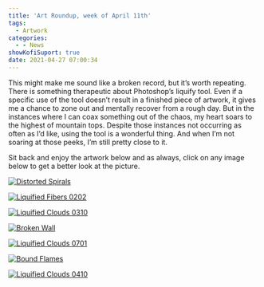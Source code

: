 ```yaml
---
title: 'Art Roundup, week of April 11th'
tags:
  - Artwork
categories:
  - - News
showKofiSuport: true
date: 2021-04-27 07:00:34
---
```


This might make me sound like a broken record, but it’s worth repeating. There is something therapeutic about Photoshop’s liquify tool. Even if a specific use of the tool doesn’t result in a finished piece of artwork, it gives me a chance to zone out and mentally recover from a rough day. But in the instances where I can coax something out of the chaos, my heart soars to the highest of mountain tops. Despite those instances not occurring as often as I’d like, using the tool is a wonderful thing. And when I’m not soaring at those peeks, I’m still pretty close to it.<!-- more -->

Sit back and enjoy the artwork below and as always, click on any image below to get a better look at the picture.

<div class="center">

[![Distorted Spirals](https://images-wixmp-ed30a86b8c4ca887773594c2.wixmp.com/f/f99a6bf8-c5b7-48b6-ad1d-bbd9283918e7/dehjuf7-077620a1-d8f7-450f-8dca-29a70fe22363.png/v1/fill/w_1600,h_1134,q_80,strp/distorted_spirals_by_stevenmeehan_dehjuf7-fullview.jpg?token=eyJ0eXAiOiJKV1QiLCJhbGciOiJIUzI1NiJ9.eyJzdWIiOiJ1cm46YXBwOiIsImlzcyI6InVybjphcHA6Iiwib2JqIjpbW3siaGVpZ2h0IjoiPD0xMTM0IiwicGF0aCI6IlwvZlwvZjk5YTZiZjgtYzViNy00OGI2LWFkMWQtYmJkOTI4MzkxOGU3XC9kZWhqdWY3LTA3NzYyMGExLWQ4ZjctNDUwZi04ZGNhLTI5YTcwZmUyMjM2My5wbmciLCJ3aWR0aCI6Ijw9MTYwMCJ9XV0sImF1ZCI6WyJ1cm46c2VydmljZTppbWFnZS5vcGVyYXRpb25zIl19.p8E8iimYUCKtginF_p3rbBQbFAjJtBkFiIuLEWCDiyU "Distorted Spirals")](https://www.deviantart.com/stevenmeehan/art/Distorted-Spirals-876005827)

</div>

<div class="center">

[![Liquified Fibers 0202](https://images-wixmp-ed30a86b8c4ca887773594c2.wixmp.com/f/f99a6bf8-c5b7-48b6-ad1d-bbd9283918e7/dehjuj3-a7d1edda-ec06-40ae-a7c1-a0d4cd7a2925.png/v1/fill/w_1600,h_1134,q_80,strp/liquified_fibers_0202_by_stevenmeehan_dehjuj3-fullview.jpg?token=eyJ0eXAiOiJKV1QiLCJhbGciOiJIUzI1NiJ9.eyJzdWIiOiJ1cm46YXBwOiIsImlzcyI6InVybjphcHA6Iiwib2JqIjpbW3siaGVpZ2h0IjoiPD0xMTM0IiwicGF0aCI6IlwvZlwvZjk5YTZiZjgtYzViNy00OGI2LWFkMWQtYmJkOTI4MzkxOGU3XC9kZWhqdWozLWE3ZDFlZGRhLWVjMDYtNDBhZS1hN2MxLWEwZDRjZDdhMjkyNS5wbmciLCJ3aWR0aCI6Ijw9MTYwMCJ9XV0sImF1ZCI6WyJ1cm46c2VydmljZTppbWFnZS5vcGVyYXRpb25zIl19.ATydiYMFnQmLEwFTyWrnnXMez4Z-wUONAKsa0_lfRMk "Liquified Fibers 0202")](https://www.deviantart.com/stevenmeehan/art/Liquified-Fibers-0202-876005967)

</div>

<div class="center">

[![Liquified Clouds 0310](https://images-wixmp-ed30a86b8c4ca887773594c2.wixmp.com/f/f99a6bf8-c5b7-48b6-ad1d-bbd9283918e7/dehjuki-a6afdf9a-9231-474d-80d2-7a9a442d8a2d.png/v1/fill/w_1600,h_1134,q_80,strp/liquified_clouds_0310_by_stevenmeehan_dehjuki-fullview.jpg?token=eyJ0eXAiOiJKV1QiLCJhbGciOiJIUzI1NiJ9.eyJzdWIiOiJ1cm46YXBwOiIsImlzcyI6InVybjphcHA6Iiwib2JqIjpbW3siaGVpZ2h0IjoiPD0xMTM0IiwicGF0aCI6IlwvZlwvZjk5YTZiZjgtYzViNy00OGI2LWFkMWQtYmJkOTI4MzkxOGU3XC9kZWhqdWtpLWE2YWZkZjlhLTkyMzEtNDc0ZC04MGQyLTdhOWE0NDJkOGEyZC5wbmciLCJ3aWR0aCI6Ijw9MTYwMCJ9XV0sImF1ZCI6WyJ1cm46c2VydmljZTppbWFnZS5vcGVyYXRpb25zIl19.5a0fCaBQ84yXY_c1Ra038nQalZEn9Z13155j5HQoWaw "Liquified Clouds 0310")](https://www.deviantart.com/stevenmeehan/art/Liquified-Clouds-0310-876006018)

</div>

<div class="center">

[![Broken Wall](https://images-wixmp-ed30a86b8c4ca887773594c2.wixmp.com/f/f99a6bf8-c5b7-48b6-ad1d-bbd9283918e7/dehjunc-4263846c-9a70-4d65-a409-278869e5ca2d.png/v1/fill/w_1600,h_2259,q_80,strp/broken_wall_by_stevenmeehan_dehjunc-fullview.jpg?token=eyJ0eXAiOiJKV1QiLCJhbGciOiJIUzI1NiJ9.eyJzdWIiOiJ1cm46YXBwOiIsImlzcyI6InVybjphcHA6Iiwib2JqIjpbW3siaGVpZ2h0IjoiPD0yMjU5IiwicGF0aCI6IlwvZlwvZjk5YTZiZjgtYzViNy00OGI2LWFkMWQtYmJkOTI4MzkxOGU3XC9kZWhqdW5jLTQyNjM4NDZjLTlhNzAtNGQ2NS1hNDA5LTI3ODg2OWU1Y2EyZC5wbmciLCJ3aWR0aCI6Ijw9MTYwMCJ9XV0sImF1ZCI6WyJ1cm46c2VydmljZTppbWFnZS5vcGVyYXRpb25zIl19.EQxqcBU6A14EuObTDar84xX_tcb3gw2sIb0aqqyjtJY "Broken Wall")](https://www.deviantart.com/stevenmeehan/art/Broken-Wall-876006120)

</div>

<div class="center">

[![Liquified Clouds 0701](https://images-wixmp-ed30a86b8c4ca887773594c2.wixmp.com/f/f99a6bf8-c5b7-48b6-ad1d-bbd9283918e7/dehjuq7-384a5e9e-63c4-4b31-be47-2cfdff75cc88.png/v1/fill/w_1600,h_1134,q_80,strp/liquified_clouds_0701_by_stevenmeehan_dehjuq7-fullview.jpg?token=eyJ0eXAiOiJKV1QiLCJhbGciOiJIUzI1NiJ9.eyJzdWIiOiJ1cm46YXBwOiIsImlzcyI6InVybjphcHA6Iiwib2JqIjpbW3siaGVpZ2h0IjoiPD0xMTM0IiwicGF0aCI6IlwvZlwvZjk5YTZiZjgtYzViNy00OGI2LWFkMWQtYmJkOTI4MzkxOGU3XC9kZWhqdXE3LTM4NGE1ZTllLTYzYzQtNGIzMS1iZTQ3LTJjZmRmZjc1Y2M4OC5wbmciLCJ3aWR0aCI6Ijw9MTYwMCJ9XV0sImF1ZCI6WyJ1cm46c2VydmljZTppbWFnZS5vcGVyYXRpb25zIl19.5vXrfSbJKouL9jiEkshIFaKYm00SRhu7KoecVsNAJvI "Liquified Clouds 0701")](https://www.deviantart.com/stevenmeehan/art/Liquified-Clouds-0701-876006223)

</div>

<div class="center">

[![Bound Flames](https://images-wixmp-ed30a86b8c4ca887773594c2.wixmp.com/f/f99a6bf8-c5b7-48b6-ad1d-bbd9283918e7/dehjurp-4157da2f-5faa-4da8-a34a-3f9d423fbfaa.png/v1/fill/w_1600,h_1134,q_80,strp/bound_flames_by_stevenmeehan_dehjurp-fullview.jpg?token=eyJ0eXAiOiJKV1QiLCJhbGciOiJIUzI1NiJ9.eyJzdWIiOiJ1cm46YXBwOiIsImlzcyI6InVybjphcHA6Iiwib2JqIjpbW3siaGVpZ2h0IjoiPD0xMTM0IiwicGF0aCI6IlwvZlwvZjk5YTZiZjgtYzViNy00OGI2LWFkMWQtYmJkOTI4MzkxOGU3XC9kZWhqdXJwLTQxNTdkYTJmLTVmYWEtNGRhOC1hMzRhLTNmOWQ0MjNmYmZhYS5wbmciLCJ3aWR0aCI6Ijw9MTYwMCJ9XV0sImF1ZCI6WyJ1cm46c2VydmljZTppbWFnZS5vcGVyYXRpb25zIl19.M5mvtHCODQo_e3lxVqMCZfw4xHuCxtz4er9YMO7hb7g "Bound Flames")](https://www.deviantart.com/stevenmeehan/art/Bound-Flames-876006277)

</div>

<div class="center">

[![Liquified Clouds 0410](https://images-wixmp-ed30a86b8c4ca887773594c2.wixmp.com/f/f99a6bf8-c5b7-48b6-ad1d-bbd9283918e7/dehjuun-595f2ca7-c48b-49c1-b7c3-4490e4218d02.png/v1/fill/w_1600,h_1134,q_80,strp/liquified_clouds_0410_by_stevenmeehan_dehjuun-fullview.jpg?token=eyJ0eXAiOiJKV1QiLCJhbGciOiJIUzI1NiJ9.eyJzdWIiOiJ1cm46YXBwOiIsImlzcyI6InVybjphcHA6Iiwib2JqIjpbW3siaGVpZ2h0IjoiPD0xMTM0IiwicGF0aCI6IlwvZlwvZjk5YTZiZjgtYzViNy00OGI2LWFkMWQtYmJkOTI4MzkxOGU3XC9kZWhqdXVuLTU5NWYyY2E3LWM0OGItNDljMS1iN2MzLTQ0OTBlNDIxOGQwMi5wbmciLCJ3aWR0aCI6Ijw9MTYwMCJ9XV0sImF1ZCI6WyJ1cm46c2VydmljZTppbWFnZS5vcGVyYXRpb25zIl19.Bf2e3ArmbyK30xt1f99DKyjZVuMQ9953fcBAp8Durmg "Liquified Clouds 0410")](https://www.deviantart.com/stevenmeehan/art/Liquified-Clouds-0410-876006383)

</div>